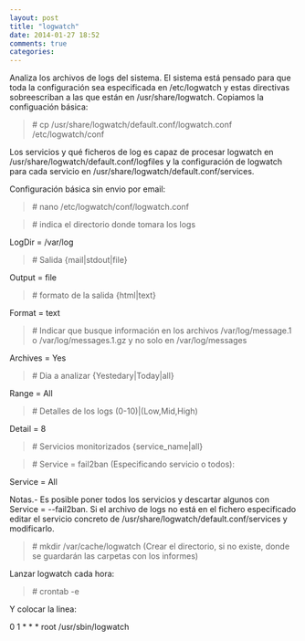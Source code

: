 ```yaml
---
layout: post
title: "logwatch"
date: 2014-01-27 18:52
comments: true
categories: 
---
```

Analiza los archivos de logs del sistema. El sistema está pensado para que toda la configuración sea especificada en /etc/logwatch y estas directivas sobreescriban a las que están en /usr/share/logwatch. Copiamos la configuación básica:

>\# cp /usr/share/logwatch/default.conf/logwatch.conf /etc/logwatch/conf

Los servicios y qué ficheros de log es capaz de procesar logwatch en /usr/share/logwatch/default.conf/logfiles y la configuración de logwatch para cada servicio en /usr/share/logwatch/default.conf/services.

Configuración básica sin envio por email:

>\# nano /etc/logwatch/conf/logwatch.conf

>\# indica el directorio donde tomara los logs

LogDir = /var/log

>\# Salida {mail|stdout|file}

Output = file

>\# formato de la salida {html|text}

Format = text

>\# Indicar que busque información en los archivos /var/log/message.1 o /var/log/messages.1.gz y no solo en /var/log/messages

Archives = Yes

>\# Dia a analizar {Yestedary|Today|all}

Range = All

>\# Detalles de los logs (0-10)|(Low,Mid,High)

Detail = 8

>\# Servicios monitorizados {service_name|all}

>\# Service = fail2ban (Especificando servicio o todos):

Service = All

Notas.- Es posible poner todos los servicios y descartar algunos con Service = --fail2ban. Si el archivo de logs no está en el fichero especificado editar el servicio concreto de /usr/share/logwatch/default.conf/services y modificarlo.

>\# mkdir /var/cache/logwatch (Crear el directorio, si no existe, donde se guardarán las carpetas con los informes)

Lanzar logwatch cada hora:

>\# crontab -e

Y colocar la linea:

0 1  * * *   root       /usr/sbin/logwatch

